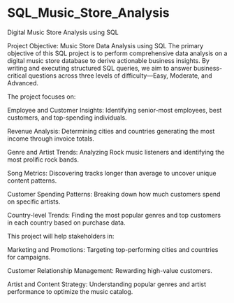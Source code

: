 # SQL_Music_Store_Analysis
Digital Music Store Analysis using SQL

Project Objective: Music Store Data Analysis using SQL
The primary objective of this SQL project is to perform comprehensive data analysis on a digital music store database to derive actionable business insights. By writing and executing structured SQL queries, we aim to answer business-critical questions across three levels of difficulty—Easy, Moderate, and Advanced.

The project focuses on:

Employee and Customer Insights: Identifying senior-most employees, best customers, and top-spending individuals.

Revenue Analysis: Determining cities and countries generating the most income through invoice totals.

Genre and Artist Trends: Analyzing Rock music listeners and identifying the most prolific rock bands.

Song Metrics: Discovering tracks longer than average to uncover unique content patterns.

Customer Spending Patterns: Breaking down how much customers spend on specific artists.

Country-level Trends: Finding the most popular genres and top customers in each country based on purchase data.

This project will help stakeholders in:

Marketing and Promotions: Targeting top-performing cities and countries for campaigns.

Customer Relationship Management: Rewarding high-value customers.

Artist and Content Strategy: Understanding popular genres and artist performance to optimize the music catalog.
